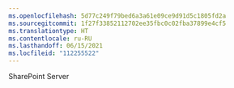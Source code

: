 ```yaml
---
ms.openlocfilehash: 5d77c249f79bed6a3a61e09ce9d91d5c1805fd2a
ms.sourcegitcommit: 1f27f33852112702ee35fbc0c02fba37899e4cf5
ms.translationtype: HT
ms.contentlocale: ru-RU
ms.lasthandoff: 06/15/2021
ms.locfileid: "112255522"
---
```

 SharePoint Server
